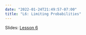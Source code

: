 ```yaml
---
date: "2022-01-24T21:49:57-07:00"
title: "L6: Limiting Probabilities"
---
```



Slides: [Lesson 6](/4_stochastic_processes_2021/4_stochastic_processes.pdf)